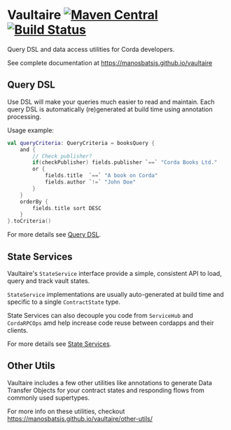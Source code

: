 # Vaultaire [![Maven Central](https://img.shields.io/maven-central/v/com.github.manosbatsis.vaultaire/vaultaire.svg)](https://repo1.maven.org/maven2/com/github/manosbatsis/vaultaire/vaultaire/) [![Build Status](https://travis-ci.org/manosbatsis/vaultaire.svg?branch=master)](https://travis-ci.org/manosbatsis/vaultaire)

Query DSL and data access utilities for Corda developers.   

See complete documentation at https://manosbatsis.github.io/vaultaire

## Query DSL

Use DSL will make your queries much easier to read and maintain. 
Each query DSL is automatically (re)generated at build time using annotation
processing.

Usage example:

```kotlin
val queryCriteria: QueryCriteria = booksQuery {
    and {
    	// Check publisher?
        if(checkPublisher) fields.publisher `==` "Corda Books Ltd."
        or {
            fields.title  `==` "A book on Corda"
            fields.author `!=` "John Doe"
        }
    }
    orderBy {
        fields.title sort DESC
    }
}.toCriteria()
```

For more details see [Query DSL](docs/query-dsl.md).

## State Services

Vaultaire's `StateService` interface provide a simple, consistent API to
load, query and track vault states.

`StateService` implementations are usually auto-generated at build time
and specific to a single `ContractState` type.

State Services can also decouple you code from `ServiceHub` and `CordaRPCOps`
amd help increase code reuse between cordapps and their clients.

For more details see [State Services](https://manosbatsis.github.io/vaultaire/query-dsl).

## Other Utils

Vaultaire includes a few other utilities like annotations to generate Data Transfer Objects for 
your contract states and responding flows from commonly used supertypes.

For more info on these utilities, checkout https://manosbatsis.github.io/vaultaire/other-utils/
